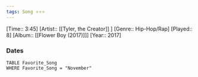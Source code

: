 ```yaml
---
tags: Song ⭐⭐⭐ 
---
```

[Time:: 3:45]
[Artist:: [[Tyler, the Creator]] ]
[Genre:: Hip-Hop/Rap]
[Played:: 8]
[Album:: [[Flower Boy (2017)]]]
[Year:: 2017]
### Dates
````dataview
TABLE Favorite_Song
WHERE Favorite_Song = "November"
````